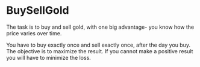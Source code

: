 # BuySellGold

The task is to buy and sell gold, with one big advantage- you know how the price varies over time.

You have to buy exactly once and sell exactly once, after the day you buy. The objective is to maximize the result. If you cannot make a positive result you will have to minimize the loss.
